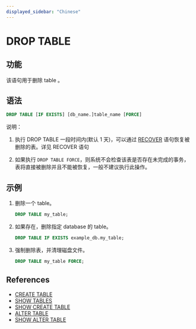 ```yaml
---
displayed_sidebar: "Chinese"
---
```


# DROP TABLE

## 功能

该语句用于删除 table 。

## 语法

```sql
DROP TABLE [IF EXISTS] [db_name.]table_name [FORCE]
```

说明：

1. 执行 DROP TABLE 一段时间内(默认 1 天)，可以通过 [RECOVER](../data-definition/RECOVER.md) 语句恢复被删除的表。详见 RECOVER 语句

2. 如果执行 `DROP TABLE FORCE`，则系统不会检查该表是否存在未完成的事务，表将直接被删除并且不能被恢复，一般不建议执行此操作。

## 示例

1. 删除一个 table。

    ```sql
    DROP TABLE my_table;
    ```

2. 如果存在，删除指定 database 的 table。

    ```sql
    DROP TABLE IF EXISTS example_db.my_table;
    ```

3. 强制删除表，并清理磁盘文件。

    ```sql
    DROP TABLE my_table FORCE;
    ```

## References

* [CREATE TABLE](CREATE_TABLE.md)
* [SHOW TABLES](../data-manipulation/SHOW_TABLES.md)
* [SHOW CREATE TABLE](../data-manipulation/SHOW_CREATE_TABLE.md)
* [ALTER TABLE](ALTER_TABLE.md)
* [SHOW ALTER TABLE](../data-manipulation/SHOW_ALTER.md)
